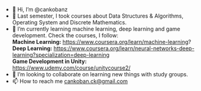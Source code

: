 - 👋 Hi, I’m @cankobanz
- 👀 Last semester, I took courses about Data Structures & Algorithms, Operating System and Discrete Mathematics.
- 🌱 I’m currently learning machine learning, deep learning and game development. Check the courses, I follow:  
**Machine Learning:** https://www.coursera.org/learn/machine-learning?  
**Deep Learning:** https://www.coursera.org/learn/neural-networks-deep-learning?specialization=deep-learning  
**Game Development in Unity:** https://www.udemy.com/course/unitycourse2/  
- 💞️ I’m looking to collaborate on learning new things with study groups.
- 📫 How to reach me cankoban.ck@gmail.com

<!---
cankobanz/cankobanz is a ✨ special ✨ repository because its `README.md` (this file) appears on your GitHub profile.
You can click the Preview link to take a look at your changes.
--->

